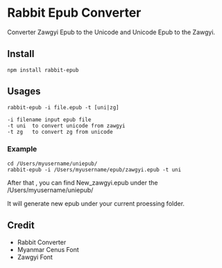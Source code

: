 # Rabbit Epub Converter

Converter Zawgyi Epub to the Unicode and Unicode Epub to the Zawgyi.

## Install

```
npm install rabbit-epub
```

## Usages

```
rabbit-epub -i file.epub -t [uni|zg]

-i filename	input epub file
-t uni	to convert unicode from zawgyi
-t zg	to convert zg from unicode
```

### Example

```
cd /Users/myusername/uniepub/
rabbit-epub -i /Users/myusername/epub/zawgyi.epub -t uni
```

After that , you can find New_zawgyi.epub under the /Users/myusername/uniepub/

It will generate new epub under your current proessing folder.

## Credit

- Rabbit Converter
- Myanmar Cenus Font
- Zawgyi Font